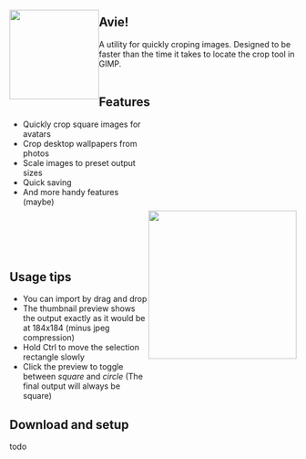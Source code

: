
<img src="https://user-images.githubusercontent.com/17271572/62006477-0134ed00-b195-11e9-9f0e-a9d32d7e7ebc.png" align="left" height="157px" hspace="0px" vspace="20px">

## Avie!

A utility for quickly croping images. Designed to be faster than the time it takes to locate the crop tool in GIMP. 
<br><br>

## Features

<img src="https://user-images.githubusercontent.com/17271572/62006516-70aadc80-b195-11e9-8efb-44db232dd62b.png" hspace="0px" vspace="160px" height="260px" align="right">



 - Quickly crop square images for avatars
 - Crop desktop wallpapers from photos
 - Scale images to preset output sizes
 - Quick saving
 - And more handy features (maybe)

<br><br><br><br>

## Usage tips

 - You can import by drag and drop
 - The thumbnail preview shows the output exactly as it would be at 184x184 (minus jpeg compression)
 - Hold <kdb>Ctrl</kbd> to move the selection rectangle slowly
 - Click the preview to toggle between *square* and *circle* (The final output will always be square)

## Download and setup

todo
